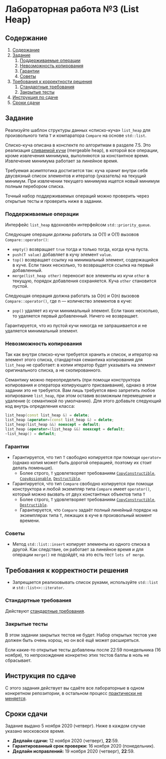 # Лабораторная работа №3 (List Heap)

## Содержание

1. [Содержание](#содержание)
1. [Задание](#задание)
    1. [Поддерживаемые операции](#поддерживаемые-операции)
    1. [Невозможность копирования](#невозможность-копирования)
    1. [Гарантии](#гарантии)
    1. [Советы](#советы)
1. [Требования к корректности решения](#требования-к-корректности-решения)
    1. [Стандартные требования](#стандартные-требования)
    1. [Закрытые тесты](#закрытые-тесты)
1. [Инструкция по сдаче](#инструкция-по-сдаче)
1. [Сроки сдачи](#сроки-сдачи)

## Задание
Реализуйте шаблон структуры данных «списко-куча» `list_heap` для произвольного типа `T` и компаратора `Compare` на основе `std::list`.

Списко-куча описана в конспекте по алгоритмам в разделе 7.5.
Это реализация [сливаемой кучи](https://ru.wikipedia.org/wiki/%D0%A1%D0%BB%D0%B8%D0%B2%D0%B0%D0%B5%D0%BC%D0%B0%D1%8F_%D0%BA%D1%83%D1%87%D0%B0) (mergeable heap),
в которой все операции, кроме извлечения минимума, выполняются за константное время.
Извлечение минимума работает за линейное время.

Требуемая асимптотика достигается так: куча хранит внутри себя двусвязный список элементов
и итератор (указатель) на текущий минимум.
При извлечении текущего минимума ищется новый минимум полным перебором списка.

Точный набор поддерживаемых операций можно проверить через открытые тесты и проверить ниже в задании.

### Поддерживаемые операции
Интерфейс `list_heap` вдохновлён интерфейсом `std::priority_queue`.

Следующие операции должны работать за O(1) и O(1) вызовов `Compare::operator()`:

* `empty()` возвращает `true` тогда и только тогда, когда куча пуста.
* `push(T value)` добавляет в кучу элемент `value`.
* `top()` возвращает ссылку на минимальный элемент, содержащийся в куче. Если таких несколько, то возвращается ссылка на первый добавленный.
* `merge(list_heap other)` переносит все элементы из кучи `other` в текущую, порядок добавления сохраняется. Куча `other` становится пустой.

Следующая операция должна работать за O(n) и O(n) вызовов `Compare::operator()`, где n — количество элементов в куче:

* `pop()` удаляет из кучи минимальный элемент. Если таких несколько, то удаляется первый добавленный. Ничего не возвращает.

Гарантируется, что из пустой кучи никогда не запрашивается и не удаляется минимальный элемент.

### Невозможность копирования
Так как внутри списко-кучи требуется хранить и список, и итератор на элемент этого списка,
стандартная семантика копирования для `list_heap` не сработает: в копии итератор будет
указывать на элемент оригинального списка, а не скопированного.

Семантику можно переопределить (при помощи конструктора копирования и оператора копирующего присваивания),
однако в этом задании это не требуется.
Вам лишь требуется явно запретить любое копирование `list_heap`, при этом оставив
возможным перемещение и удаление (с семантикой по умолчанию).
Для этого добавьте следующий код внутрь определения класса:

```c++
list_heap(const list_heap &) = delete;
list_heap &operator=(const list_heap &) = delete;
list_heap(list_heap &&) noexcept = default;
list_heap &operator=(list_heap &&) noexcept = default;
~list_heap() = default;
```

### Гарантии
* Гарантируется, что тип `T` свободно копируется при помощи `operator=` (однако копия может быть дорогой операцией, поэтому их стоит делать поменьше).
  * Более строго, `T` удовлетворяет требованиям [`CopyConstructible`](https://en.cppreference.com/w/cpp/named_req/CopyConstructible), [`CopyAssignable`](https://en.cppreference.com/w/cpp/named_req/CopyAssignable), [`Destructible`](https://en.cppreference.com/w/cpp/named_req/Destructible).
* Гарантируется, что тип `Compare` свободно копируется  при помощи конструктора и любой экземпляр типа `Compare` имеет `operator()`, который можно вызвать от двух константных объектов типа `T`
  * Более строго, `T` удовлетворяет требованиям [`CopyConstructible`](https://en.cppreference.com/w/cpp/named_req/CopyConstructible), [`Destructible`](https://en.cppreference.com/w/cpp/named_req/Destructible).
  * Гарантируется, что `Compare` задаёт полный линейный порядок на экземплярах типа `T`, лежащих в куче в произвольный момент времени.

### Советы
* Метод `std::list::insert` копирует элементы из одного списка в другой.
  Как следствие, он работает за линейное время и для операции `merge()` не подойдёт, на это есть тест `lots of merge`.

## Требования к корректности решения
* Запрещается реализовывать список руками, используйте `std::list` и `std::list<>::iterator`.

### Стандартные требования
Действуют [стандартные требования](../common/).

### Закрытые тесты
В этом задании закрытых тестов не будет.
Набор открытых тестов уже должен быть очень хорош, но он всё ещё может расширяться.

Если какие-то открытые тесты добавлены после 22:59 понедельника (16 ноября), то
непрохождение конкретно этих тестов баллы в ноль не сбрасывает.

## Инструкция по сдаче
С этого задания действует вы сдаёте все лабораторные в одном конкретном репозитории,
в остальном процесс [практически не меняется](../common/).

## Сроки сдачи
Задание выдано 5 ноября 2020 (четверг). Ниже в каждом случае указано московское время.

* **Дедлайн сдачи:** 12 ноября 2020 (четверг), **22**:59.
* **Гарантированный срок проверки:** 16 ноября 2020 (понедельник).
* **Дедлайн исправлений:** 19 ноября 2020 (четверг), **22**:59.
